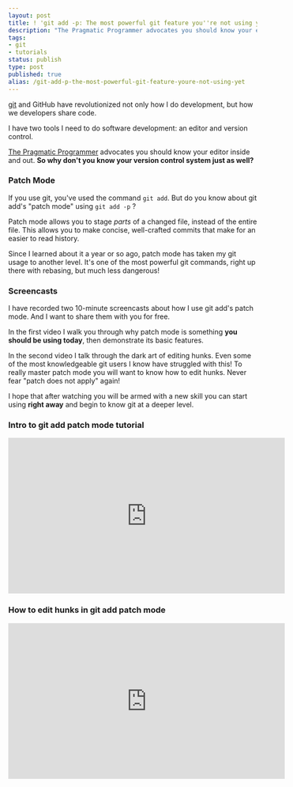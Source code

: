 ```yaml
---
layout: post
title: ! 'git add -p: The most powerful git feature you''re not using yet'
description: "The Pragmatic Programmer advocates you should know your editor inside and out. So why don't you know your version control system just as well? Discover git add \"patch mode\" and learn how to make more concisely crafted commits leading to a cleaner git history and more friends."
tags:
- git
- tutorials
status: publish
type: post
published: true
alias: /git-add-p-the-most-powerful-git-feature-youre-not-using-yet
---
```

[git][] and GitHub have revolutionized not only how I do development, but how we developers share code.

I have two tools I need to do software development: an editor and version control.

[The Pragmatic Programmer][] advocates you should know your editor inside and out. **So why don't you know your version control system just as well?**

### Patch Mode

If you use git, you've used the command `git add`. But do you know about git add's "patch mode" using `git add -p` ?

Patch mode allows you to stage *parts* of a changed file, instead of the entire file. This allows you to make concise, well-crafted commits that make for an easier to read history.

Since I learned about it a year or so ago, patch mode has taken my git usage to another level. It's one of the most powerful git commands, right up there with rebasing, but much less dangerous!

### Screencasts

I have recorded two 10-minute screencasts about how I use git add's patch mode. And I want to share them with you for free.

In the first video I walk you through why patch mode is something **you should be using today**, then demonstrate its basic features.

In the second video I talk through the dark art of editing hunks. Even some of the most knowledgeable git users I know have struggled with this! To really master patch mode you will want to know how to edit hunks. Never fear "patch does not apply" again!

I hope that after watching you will be armed with a new skill you can start using **right away** and begin to know git at a deeper level.

### Intro to git add patch mode tutorial

<iframe width="560" height="315" src="http://www.youtube.com/embed/Wl0NfWYrvlY" frameborder="0" allowfullscreen></iframe>

### How to edit hunks in git add patch mode

<iframe width="560" height="315" src="http://www.youtube.com/embed/1tqMjJeyKpw" frameborder="0" allowfullscreen></iframe>

  [git]: http://gitscm.org/
  [The Pragmatic Programmer]: http://pragprog.com/the-pragmatic-programmer

